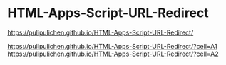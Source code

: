 # HTML-Apps-Script-URL-Redirect

https://pulipulichen.github.io/HTML-Apps-Script-URL-Redirect/

https://pulipulichen.github.io/HTML-Apps-Script-URL-Redirect/?cell=A1
https://pulipulichen.github.io/HTML-Apps-Script-URL-Redirect/?cell=A2